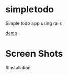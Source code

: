 # simpletodo
Simple todo app using rails

[demo](http://check-todo.herokuapp.com/)
# Screen Shots

#Installation


